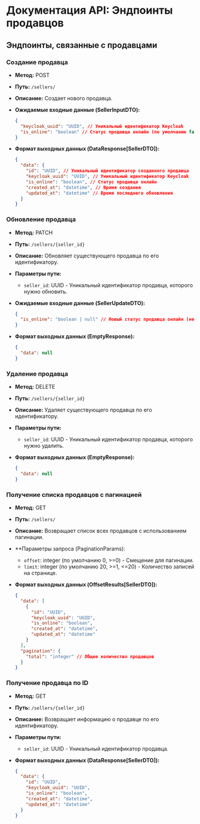 # Документация API: Эндпоинты продавцов

## Эндпоинты, связанные с продавцами

### Создание продавца

- **Метод:** POST
- **Путь:** `/sellers/`
- **Описание:** Создает нового продавца.

- **Ожидаемые входные данные (SellerInputDTO):**
  ```json
  {
    "keycloak_uuid": "UUID", // Уникальный идентификатор Keycloak
    "is_online": "boolean" // Статус продавца онлайн (по умолчанию false)
  }
  ```

- **Формат выходных данных (DataResponse[SellerDTO]):**
  ```json
  {
    "data": {
      "id": "UUID", // Уникальный идентификатор созданного продавца
      "keycloak_uuid": "UUID", // Уникальный идентификатор Keycloak
      "is_online": "boolean", // Статус продавца онлайн
      "created_at": "datetime", // Время создания
      "updated_at": "datetime" // Время последнего обновления
    }
  }
  ```

### Обновление продавца

- **Метод:** PATCH
- **Путь:** `/sellers/{seller_id}`
- **Описание:** Обновляет существующего продавца по его идентификатору.

- **Параметры пути:**
  - `seller_id`: UUID - Уникальный идентификатор продавца, которого нужно обновить.

- **Ожидаемые входные данные (SellerUpdateDTO):**
  ```json
  {
    "is_online": "boolean | null" // Новый статус продавца онлайн (необязательно)
  }
  ```

- **Формат выходных данных (EmptyResponse):**
  ```json
  {
    "data": null
  }
  ```

### Удаление продавца

- **Метод:** DELETE
- **Путь:** `/sellers/{seller_id}`
- **Описание:** Удаляет существующего продавца по его идентификатору.

- **Параметры пути:**
  - `seller_id`: UUID - Уникальный идентификатор продавца, которого нужно удалить.

- **Формат выходных данных (EmptyResponse):**
  ```json
  {
    "data": null
  }
  ```

### Получение списка продавцов с пагинацией

- **Метод:** GET
- **Путь:** `/sellers/`
- **Описание:** Возвращает список всех продавцов с использованием пагинации.

- **Параметры запроса (PaginationParams):
  - `offset`: integer (по умолчанию 0, >=0) - Смещение для пагинации.
  - `limit`: integer (по умолчанию 20, >=1, <=20) - Количество записей на странице.

- **Формат выходных данных (OffsetResults[SellerDTO]):**
  ```json
  {
    "data": [
      {
        "id": "UUID",
        "keycloak_uuid": "UUID",
        "is_online": "boolean",
        "created_at": "datetime",
        "updated_at": "datetime"
      }
    ],
    "pagination": {
      "total": "integer" // Общее количество продавцов
    }
  }
  ```

### Получение продавца по ID

- **Метод:** GET
- **Путь:** `/sellers/{seller_id}`
- **Описание:** Возвращает информацию о продавце по его идентификатору.

- **Параметры пути:**
  - `seller_id`: UUID - Уникальный идентификатор продавца.

- **Формат выходных данных (DataResponse[SellerDTO]):**
  ```json
  {
    "data": {
      "id": "UUID",
      "keycloak_uuid": "UUID",
      "is_online": "boolean",
      "created_at": "datetime",
      "updated_at": "datetime"
    }
  }
  ```